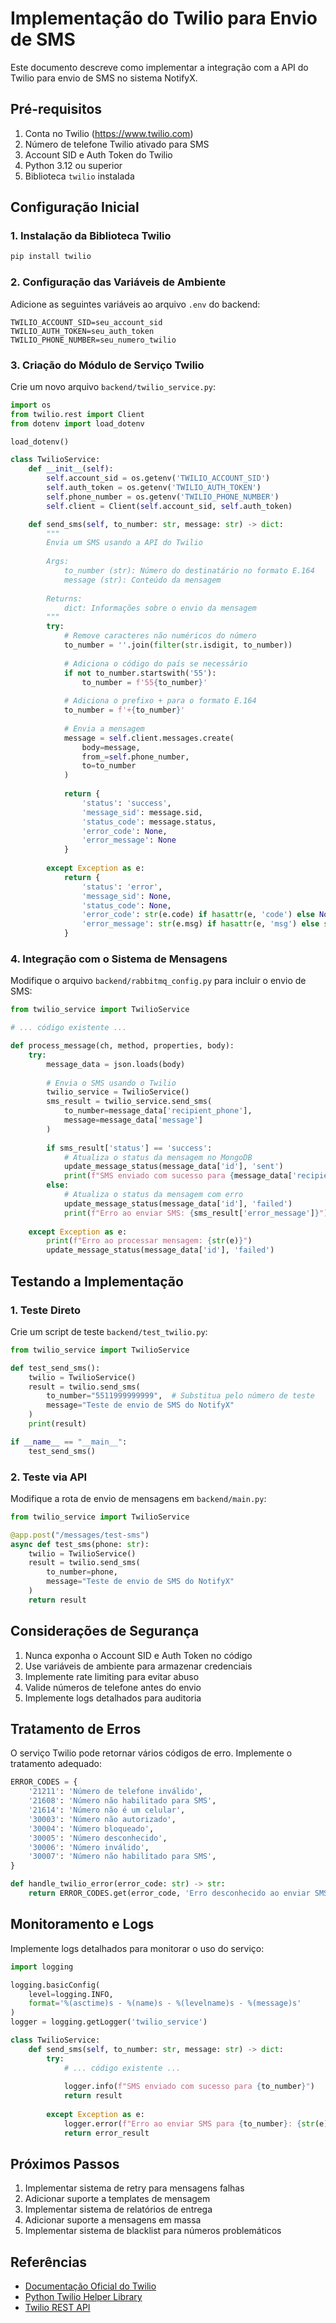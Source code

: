 # Implementação do Twilio para Envio de SMS

Este documento descreve como implementar a integração com a API do Twilio para envio de SMS no sistema NotifyX.

## Pré-requisitos

1. Conta no Twilio (https://www.twilio.com)
2. Número de telefone Twilio ativado para SMS
3. Account SID e Auth Token do Twilio
4. Python 3.12 ou superior
5. Biblioteca `twilio` instalada

## Configuração Inicial

### 1. Instalação da Biblioteca Twilio

```bash
pip install twilio
```

### 2. Configuração das Variáveis de Ambiente

Adicione as seguintes variáveis ao arquivo `.env` do backend:

```env
TWILIO_ACCOUNT_SID=seu_account_sid
TWILIO_AUTH_TOKEN=seu_auth_token
TWILIO_PHONE_NUMBER=seu_numero_twilio
```

### 3. Criação do Módulo de Serviço Twilio

Crie um novo arquivo `backend/twilio_service.py`:

```python
import os
from twilio.rest import Client
from dotenv import load_dotenv

load_dotenv()

class TwilioService:
    def __init__(self):
        self.account_sid = os.getenv('TWILIO_ACCOUNT_SID')
        self.auth_token = os.getenv('TWILIO_AUTH_TOKEN')
        self.phone_number = os.getenv('TWILIO_PHONE_NUMBER')
        self.client = Client(self.account_sid, self.auth_token)

    def send_sms(self, to_number: str, message: str) -> dict:
        """
        Envia um SMS usando a API do Twilio
        
        Args:
            to_number (str): Número do destinatário no formato E.164
            message (str): Conteúdo da mensagem
            
        Returns:
            dict: Informações sobre o envio da mensagem
        """
        try:
            # Remove caracteres não numéricos do número
            to_number = ''.join(filter(str.isdigit, to_number))
            
            # Adiciona o código do país se necessário
            if not to_number.startswith('55'):
                to_number = f'55{to_number}'
            
            # Adiciona o prefixo + para o formato E.164
            to_number = f'+{to_number}'
            
            # Envia a mensagem
            message = self.client.messages.create(
                body=message,
                from_=self.phone_number,
                to=to_number
            )
            
            return {
                'status': 'success',
                'message_sid': message.sid,
                'status_code': message.status,
                'error_code': None,
                'error_message': None
            }
            
        except Exception as e:
            return {
                'status': 'error',
                'message_sid': None,
                'status_code': None,
                'error_code': str(e.code) if hasattr(e, 'code') else None,
                'error_message': str(e.msg) if hasattr(e, 'msg') else str(e)
            }
```

### 4. Integração com o Sistema de Mensagens

Modifique o arquivo `backend/rabbitmq_config.py` para incluir o envio de SMS:

```python
from twilio_service import TwilioService

# ... código existente ...

def process_message(ch, method, properties, body):
    try:
        message_data = json.loads(body)
        
        # Envia o SMS usando o Twilio
        twilio_service = TwilioService()
        sms_result = twilio_service.send_sms(
            to_number=message_data['recipient_phone'],
            message=message_data['message']
        )
        
        if sms_result['status'] == 'success':
            # Atualiza o status da mensagem no MongoDB
            update_message_status(message_data['id'], 'sent')
            print(f"SMS enviado com sucesso para {message_data['recipient_phone']}")
        else:
            # Atualiza o status da mensagem com erro
            update_message_status(message_data['id'], 'failed')
            print(f"Erro ao enviar SMS: {sms_result['error_message']}")
            
    except Exception as e:
        print(f"Erro ao processar mensagem: {str(e)}")
        update_message_status(message_data['id'], 'failed')
```

## Testando a Implementação

### 1. Teste Direto

Crie um script de teste `backend/test_twilio.py`:

```python
from twilio_service import TwilioService

def test_send_sms():
    twilio = TwilioService()
    result = twilio.send_sms(
        to_number="5511999999999",  # Substitua pelo número de teste
        message="Teste de envio de SMS do NotifyX"
    )
    print(result)

if __name__ == "__main__":
    test_send_sms()
```

### 2. Teste via API

Modifique a rota de envio de mensagens em `backend/main.py`:

```python
from twilio_service import TwilioService

@app.post("/messages/test-sms")
async def test_sms(phone: str):
    twilio = TwilioService()
    result = twilio.send_sms(
        to_number=phone,
        message="Teste de envio de SMS do NotifyX"
    )
    return result
```

## Considerações de Segurança

1. Nunca exponha o Account SID e Auth Token no código
2. Use variáveis de ambiente para armazenar credenciais
3. Implemente rate limiting para evitar abuso
4. Valide números de telefone antes do envio
5. Implemente logs detalhados para auditoria

## Tratamento de Erros

O serviço Twilio pode retornar vários códigos de erro. Implemente o tratamento adequado:

```python
ERROR_CODES = {
    '21211': 'Número de telefone inválido',
    '21608': 'Número não habilitado para SMS',
    '21614': 'Número não é um celular',
    '30003': 'Número não autorizado',
    '30004': 'Número bloqueado',
    '30005': 'Número desconhecido',
    '30006': 'Número inválido',
    '30007': 'Número não habilitado para SMS',
}

def handle_twilio_error(error_code: str) -> str:
    return ERROR_CODES.get(error_code, 'Erro desconhecido ao enviar SMS')
```

## Monitoramento e Logs

Implemente logs detalhados para monitorar o uso do serviço:

```python
import logging

logging.basicConfig(
    level=logging.INFO,
    format='%(asctime)s - %(name)s - %(levelname)s - %(message)s'
)
logger = logging.getLogger('twilio_service')

class TwilioService:
    def send_sms(self, to_number: str, message: str) -> dict:
        try:
            # ... código existente ...
            
            logger.info(f"SMS enviado com sucesso para {to_number}")
            return result
            
        except Exception as e:
            logger.error(f"Erro ao enviar SMS para {to_number}: {str(e)}")
            return error_result
```

## Próximos Passos

1. Implementar sistema de retry para mensagens falhas
2. Adicionar suporte a templates de mensagem
3. Implementar sistema de relatórios de entrega
4. Adicionar suporte a mensagens em massa
5. Implementar sistema de blacklist para números problemáticos

## Referências

- [Documentação Oficial do Twilio](https://www.twilio.com/docs)
- [Python Twilio Helper Library](https://www.twilio.com/docs/libraries/python)
- [Twilio REST API](https://www.twilio.com/docs/usage/api) 